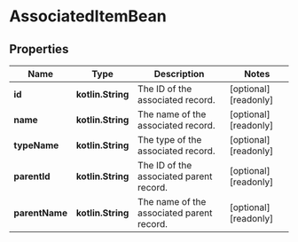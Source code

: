 
# AssociatedItemBean

## Properties
Name | Type | Description | Notes
------------ | ------------- | ------------- | -------------
**id** | **kotlin.String** | The ID of the associated record. |  [optional] [readonly]
**name** | **kotlin.String** | The name of the associated record. |  [optional] [readonly]
**typeName** | **kotlin.String** | The type of the associated record. |  [optional] [readonly]
**parentId** | **kotlin.String** | The ID of the associated parent record. |  [optional] [readonly]
**parentName** | **kotlin.String** | The name of the associated parent record. |  [optional] [readonly]



